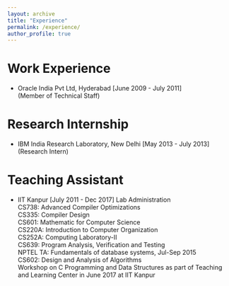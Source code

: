 ```yaml
---
layout: archive
title: "Experience"
permalink: /experience/
author_profile: true
---
```


Work Experience
======

* Oracle India Pvt Ltd, Hyderabad  \[June 2009 - July 2011\]  
  \(Member of Technical Staff\)

Research Internship
======

* IBM India Research Laboratory, New Delhi  \[May 2013 - July 2013\]  
  \(Research Intern\) 

Teaching Assistant
======

* IIT Kanpur   [July 2011 - Dec 2017]
   Lab Administration  
   CS738: Advanced Compiler Optimizations  
   CS335: Compiler Design  
   CS601: Mathematic for Computer Science  
   CS220A: Introduction to Computer Organization  
   CS252A: Computing Laboratory-II  
   CS639: Program Analysis, Verification and Testing  
   NPTEL TA: Fundamentals of database systems, Jul-Sep 2015  
   CS602: Design and Analysis of Algorithms  
   Workshop on C Programming and Data Structures as part of Teaching and Learning Center in June 2017 at IIT Kanpur  

